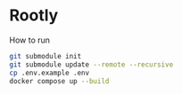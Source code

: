 # Rootly

How to run

```bash
git submodule init
git submodule update --remote --recursive
cp .env.example .env
docker compose up --build
```
